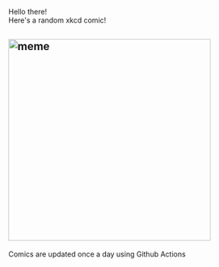 Hello there! <br>Here's a random xkcd comic!<br>
## <img src="https://imgs.xkcd.com/comics/state_borders.png" alt="meme" width="400"/><br>
Comics are updated once a day using Github Actions